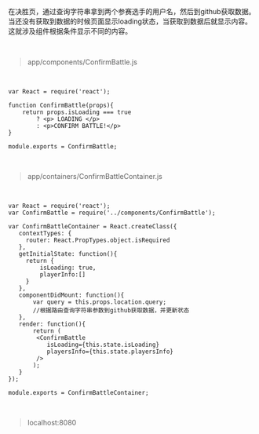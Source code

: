 在决胜页，通过查询字符串拿到两个参赛选手的用户名，然后到github获取数据。当还没有获取到数据的时候页面显示loading状态，当获取到数据后就显示内容。这就涉及组件根据条件显示不同的内容。

<br>

> app/components/ConfirmBattle.js

<br>
	
	var React = require('react');
	
	function ConfirmBattle(props){
	    return props.isLoading === true
	        ? <p> LOADING </p>
	        : <p>CONFIRM BATTLE!</p>
	}
	
	module.exports = ConfirmBattle;

<br>

> app/containers/ConfirmBattleContainer.js

<br>

	var React = require('react');
	var ConfirmBattle = require('../components/ConfirmBattle');
	
	var ConfirmBattleContainer = React.createClass({
	   contextTypes: {
	     router: React.PropTypes.object.isRequired  
	   },
	   getInitialState: function(){
	     return {
	         isLoading: true,
	         playerInfo:[]
	     }
	   },
	   componentDidMount: function(){
	       var query = this.props.location.query;
	       //根据路由查询字符串参数到github获取数据，并更新状态
	   },
	   render: function(){
	       return (
	        <ConfirmBattle 
	           isLoading={this.state.isLoading}
	           playersInfo={this.state.playersInfo}
	        />
	       );
	   } 
	});
	
	module.exports = ConfirmBattleContainer;

<br>

> localhost:8080

<br>



